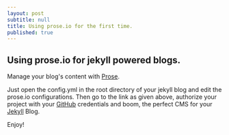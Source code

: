 ```yaml
---
layout: post
subtitle: null
title: Using prose.io for the first time.
published: true
---
```



## Using prose.io for jekyll powered blogs.

Manage your blog's content with [Prose](http://prose.io).

Just open the config.yml in the root directory of your jekyll blog and edit the prose.io configurations. Then go to the link as given above, authorize your project with your [GitHub](https://github.com) credentials and boom, the perfect CMS for your [Jekyll](http://jekyllrb.com/) Blog.

Enjoy!

